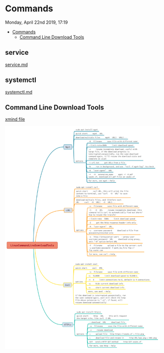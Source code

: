# Commands
Monday, April 22nd 2019, 17:19

<!-- @import "[TOC]" {cmd="toc" depthFrom=1 depthTo=6 orderedList=false} -->
<!-- code_chunk_output -->

* [Commands](#commands)
	* [Command Line Download Tools](#command-line-download-tools)

<!-- /code_chunk_output -->

## service

[service.md](./commands/service.md)

## systemctl

[systemctl.md](./commands/systemctl.md)

## Command Line Download Tools

[xmind file](./assets/LinuxCommandLineDownloadTools.xmind)

![LinuxCommandLineDownloadTools](./assets/LinuxCommandLineDownloadTools.png)
